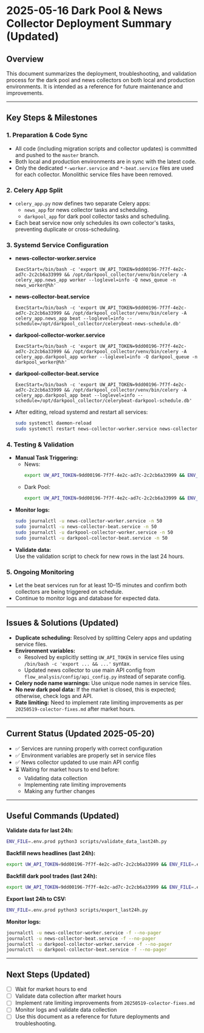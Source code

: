 # 2025-05-16 Dark Pool & News Collector Deployment Summary (Updated)

## Overview
This document summarizes the deployment, troubleshooting, and validation process for the dark pool and news collectors on both local and production environments. It is intended as a reference for future maintenance and improvements.

---

## Key Steps & Milestones

### 1. **Preparation & Code Sync**
- All code (including migration scripts and collector updates) is committed and pushed to the `master` branch.
- Both local and production environments are in sync with the latest code.
- Only the dedicated `*-worker.service` and `*-beat.service` files are used for each collector. Monolithic service files have been removed.

### 2. **Celery App Split**
- `celery_app.py` now defines two separate Celery apps:
  - `news_app` for news collector tasks and scheduling.
  - `darkpool_app` for dark pool collector tasks and scheduling.
- Each beat service now only schedules its own collector's tasks, preventing duplicate or cross-scheduling.

### 3. **Systemd Service Configuration**
- **news-collector-worker.service**
  ```
  ExecStart=/bin/bash -c 'export UW_API_TOKEN=9dd00196-7f7f-4e2c-ad7c-2c2cb6a33999 && /opt/darkpool_collector/venv/bin/celery -A celery_app.news_app worker --loglevel=info -Q news_queue -n news_worker@%h'
  ```
- **news-collector-beat.service**
  ```
  ExecStart=/bin/bash -c 'export UW_API_TOKEN=9dd00196-7f7f-4e2c-ad7c-2c2cb6a33999 && /opt/darkpool_collector/venv/bin/celery -A celery_app.news_app beat --loglevel=info --schedule=/opt/darkpool_collector/celerybeat-news-schedule.db'
  ```
- **darkpool-collector-worker.service**
  ```
  ExecStart=/bin/bash -c 'export UW_API_TOKEN=9dd00196-7f7f-4e2c-ad7c-2c2cb6a33999 && /opt/darkpool_collector/venv/bin/celery -A celery_app.darkpool_app worker --loglevel=info -Q darkpool_queue -n darkpool_worker@%h'
  ```
- **darkpool-collector-beat.service**
  ```
  ExecStart=/bin/bash -c 'export UW_API_TOKEN=9dd00196-7f7f-4e2c-ad7c-2c2cb6a33999 && /opt/darkpool_collector/venv/bin/celery -A celery_app.darkpool_app beat --loglevel=info --schedule=/opt/darkpool_collector/celerybeat-darkpool-schedule.db'
  ```
- After editing, reload systemd and restart all services:
  ```sh
  sudo systemctl daemon-reload
  sudo systemctl restart news-collector-worker.service news-collector-beat.service darkpool-collector-worker.service darkpool-collector-beat.service
  ```

### 4. **Testing & Validation**
- **Manual Task Triggering:**
  - News:  
    ```sh
    export UW_API_TOKEN=9dd00196-7f7f-4e2c-ad7c-2c2cb6a33999 && ENV_FILE=.env.prod celery -A celery_app.news_app call celery_app.run_news_collector_task
    ```
  - Dark Pool:  
    ```sh
    export UW_API_TOKEN=9dd00196-7f7f-4e2c-ad7c-2c2cb6a33999 && ENV_FILE=.env.prod celery -A celery_app.darkpool_app call celery_app.run_darkpool_collector_task
    ```
- **Monitor logs:**
  ```sh
  sudo journalctl -u news-collector-worker.service -n 50
  sudo journalctl -u news-collector-beat.service -n 50
  sudo journalctl -u darkpool-collector-worker.service -n 50
  sudo journalctl -u darkpool-collector-beat.service -n 50
  ```
- **Validate data:**  
  Use the validation script to check for new rows in the last 24 hours.

### 5. **Ongoing Monitoring**
- Let the beat services run for at least 10–15 minutes and confirm both collectors are being triggered on schedule.
- Continue to monitor logs and database for expected data.

---

## Issues & Solutions (Updated)
- **Duplicate scheduling:** Resolved by splitting Celery apps and updating service files.
- **Environment variables:** 
  - Resolved by explicitly setting `UW_API_TOKEN` in service files using `/bin/bash -c 'export ... && ...'` syntax.
  - Updated news collector to use main API config from `flow_analysis/config/api_config.py` instead of separate config.
- **Celery node name warnings:** Use unique node names in service files.
- **No new dark pool data:** If the market is closed, this is expected; otherwise, check logs and API.
- **Rate limiting:** Need to implement rate limiting improvements as per `20250519-colector-fixes.md` after market hours.

---

## Current Status (Updated 2025-05-20)
- ✅ Services are running properly with correct configuration
- ✅ Environment variables are properly set in service files
- ✅ News collector updated to use main API config
- ⏳ Waiting for market hours to end before:
  - Validating data collection
  - Implementing rate limiting improvements
  - Making any further changes

---

## Useful Commands (Updated)

**Validate data for last 24h:**
```sh
ENV_FILE=.env.prod python3 scripts/validate_data_last24h.py
```
**Backfill news headlines (last 24h):**
```sh
export UW_API_TOKEN=9dd00196-7f7f-4e2c-ad7c-2c2cb6a33999 && ENV_FILE=.env.prod python3 -c "from collectors.news_collector import NewsCollector; from datetime import datetime, timedelta; now=datetime.utcnow(); start=(now-timedelta(days=1)).strftime('%Y-%m-%d'); end=now.strftime('%Y-%m-%d'); NewsCollector().collect(start_date=start, end_date=end)"
```
**Backfill dark pool trades (last 24h):**
```sh
export UW_API_TOKEN=9dd00196-7f7f-4e2c-ad7c-2c2cb6a33999 && ENV_FILE=.env.prod python3 -c "from collectors.darkpool_collector import DarkPoolCollector; from datetime import datetime, timedelta; now=datetime.utcnow(); start=(now-timedelta(days=1)).strftime('%Y-%m-%d'); end=now.strftime('%Y-%m-%d'); DarkPoolCollector().collect_darkpool_trades(start_date=start, end_date=end, incremental=False)"
```
**Export last 24h to CSV:**
```sh
ENV_FILE=.env.prod python3 scripts/export_last24h.py
```
**Monitor logs:**
```sh
journalctl -u news-collector-worker.service -f --no-pager
journalctl -u news-collector-beat.service -f --no-pager
journalctl -u darkpool-collector-worker.service -f --no-pager
journalctl -u darkpool-collector-beat.service -f --no-pager
```

---

## Next Steps (Updated)
- [ ] Wait for market hours to end
- [ ] Validate data collection after market hours
- [ ] Implement rate limiting improvements from `20250519-colector-fixes.md`
- [ ] Monitor logs and validate data collection
- [ ] Use this document as a reference for future deployments and troubleshooting. 